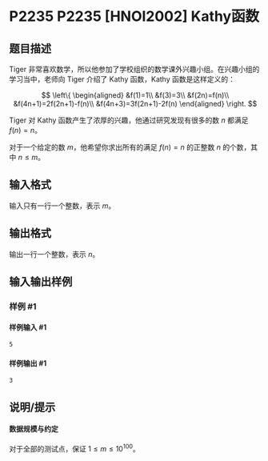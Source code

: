 # P2235 P2235 [HNOI2002] Kathy函数

## 题目描述

Tiger 非常喜欢数学，所以他参加了学校组织的数学课外兴趣小组。在兴趣小组的学习当中，老师向 Tiger 介绍了 Kathy 函数，Kathy 函数是这样定义的：

$$
\left\{
\begin{aligned}
&f(1)=1\\
&f(3)=3\\
&f(2n)=f(n)\\
&f(4n+1)=2f(2n+1)-f(n)\\
&f(4n+3)=3f(2n+1)-2f(n)
\end{aligned}
\right.
$$

Tiger 对 Kathy 函数产生了浓厚的兴趣，他通过研究发现有很多的数 $n$ 都满足 $f(n)=n$。

对于一个给定的数 $m$，他希望你求出所有的满足 $f(n)=n$ 的正整数 $n$ 的个数，其中 $n\leq m$。

## 输入格式

输入只有一行一个整数，表示 $m$。

## 输出格式

输出一行一个整数，表示 $n$。

## 输入输出样例

### 样例 #1

#### 样例输入 #1

```
5
```

#### 样例输出 #1

```
3
```

## 说明/提示

#### 数据规模与约定

对于全部的测试点，保证 $1 \leq m \leq 10^{100}$。
